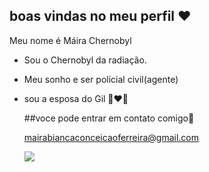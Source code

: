 ## boas vindas no meu perfil ❤️

Meu nome é Máira Chernobyl

- Sou o Chernobyl da radiação.
- Meu sonho e ser policial civil(agente)
- sou a esposa do Gil 👩‍❤️‍👨

  ##voce pode entrar em contato comigo📧

  mairabiancaconceicaoferreira@gmail.com

  ![](https://media1.tenor.com/m/xAwgnjNbIacAAAAC/demon-slayer-nezuko.gif)
